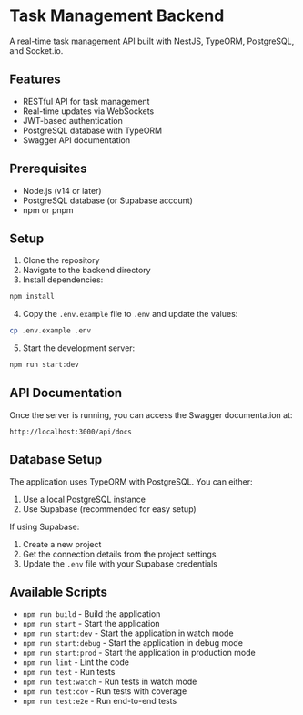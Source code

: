 # Task Management Backend

A real-time task management API built with NestJS, TypeORM, PostgreSQL, and Socket.io.

## Features

- RESTful API for task management
- Real-time updates via WebSockets
- JWT-based authentication
- PostgreSQL database with TypeORM
- Swagger API documentation

## Prerequisites

- Node.js (v14 or later)
- PostgreSQL database (or Supabase account)
- npm or pnpm

## Setup

1. Clone the repository
2. Navigate to the backend directory
3. Install dependencies:

```bash
npm install
```

4. Copy the `.env.example` file to `.env` and update the values:

```bash
cp .env.example .env
```

5. Start the development server:

```bash
npm run start:dev
```

## API Documentation

Once the server is running, you can access the Swagger documentation at:

```
http://localhost:3000/api/docs
```

## Database Setup

The application uses TypeORM with PostgreSQL. You can either:

1. Use a local PostgreSQL instance
2. Use Supabase (recommended for easy setup)

If using Supabase:
1. Create a new project
2. Get the connection details from the project settings
3. Update the `.env` file with your Supabase credentials

## Available Scripts

- `npm run build` - Build the application
- `npm run start` - Start the application
- `npm run start:dev` - Start the application in watch mode
- `npm run start:debug` - Start the application in debug mode
- `npm run start:prod` - Start the application in production mode
- `npm run lint` - Lint the code
- `npm run test` - Run tests
- `npm run test:watch` - Run tests in watch mode
- `npm run test:cov` - Run tests with coverage
- `npm run test:e2e` - Run end-to-end tests 
